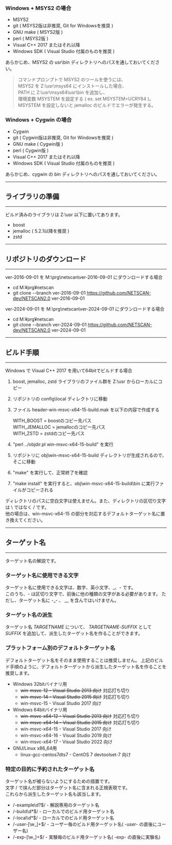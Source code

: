 ﻿---
## ビルド環境の準備
---

### Windows + MSYS2 の場合

- MSYS2
- git ( MSYS2版は非推奨, Git for Windowsを推奨 )
- GNU make ( MSYS2版 )
- perl ( MSYS2版 )
- Visual C++ 2017 またはそれ以降
- Windows SDK ( Visual Studio 付属のものを推奨 )

あらかじめ、MSYS2 の usr\\bin ディレクトリへのパスを通しておいてください。

> コマンドプロンプトで MSYS2 のツールを使うには、  
> MSYS2 を Z:\usr\msys64 にインストールした場合、  
> PATH に Z:\usr\msys64\usr\bin を追加し、  
> 環境変数 MSYSTEM を設定する ( ex. set MSYSTEM=UCRY64 )。  
> MSYSTEM を設定しないと jemalloc のビルドでエラーが発生する。  
>

### Windows + Cygwin の場合

- Cygwin
- git ( Cygwin版は非推奨, Git for Windowsを推奨 )
- GNU make ( Cygwin版 )
- perl ( Cygwin版 )
- Visual C++ 2017 またはそれ以降
- Windows SDK ( Visual Studio 付属のものを推奨 )

あらかじめ、cygwin の bin ディレクトリへのパスを通しておいてください。

---
## ライブラリの準備
---

ビルド済みのライブラリは Z:\\usr 以下に置いてあります。

- boost
- jemalloc ( 5.2.1以降を推奨 )
- zstd

---
## リポジトリのダウンロード
---

ver-2016-09-01 を M:\prg\netscan\ver-2016-09-01 にダウンロードする場合  
- cd M:¥prg¥netscan  
- git clone --branch ver-2016-09-01 https://github.com/NETSCAN-dev/NETSCAN2.0 ver-2016-09-01  

ver-2024-09-01 を M:\prg\netscan\ver-2024-09-01 にダウンロードする場合  
- cd M:¥prg¥netscan  
- git clone --branch ver-2024-09-01 https://github.com/NETSCAN-dev/NETSCAN2.0 ver-2024-09-01  

---
## ビルド手順
---

Windows で Visual C++ 2017 を用いて64bitでビルドする場合

1. boost, jemalloc, zstd ライブラリのファイル群を Z:\\usr からローカルにコピー
2. リポジトリの config\\local ディレクトリに移動
3. ファイル header\-win\-msvc\-x64\-15\-build.mak を以下の内容で作成する

	WITH_BOOST = boostのコピー先パス  
	WITH_JEMALLOC = jemallocのコピー先パス  
	WITH_ZSTD = zstdのコピー先パス  

4. "perl ../objdir.pl win\-msvc\-x64\-15\-build" を実行
5. リポジトリに obj\\win\-msvc\-x64\-15\-build ディレクトリが生成されるので、そこに移動
6. "make" を実行して、正常終了を確認
7. "make install" を実行すると、obj\\win\-msvc\-x64\-15\-build\\bin に実行ファイルがコピーされる

ディレクトリのパスに空白文字は使えません。また、ディレクトリの区切り文字は \\ ではなく / です。  
他の場合は、win\-msvc\-x64\-15 の部分を対応するデフォルトターゲット名に置き換えてください。

---
## ターゲット名
---

ターゲット名の解説です。

### ターゲット名に使用できる文字

ターゲット名に使用できる文字は、数字、英小文字、\_、\- です。  
このうち、\- は区切り文字で、前後に他の種類の文字がある必要があります。
ただし、ターゲット名に \-\_\- 、 \_\_ を含んではいけません。

### ターゲット名の派生

ターゲット名 *TARGETNAME* について、 *TARGETNAME*\-*SUFFIX* として *SUFFIX* を追加して、派生したターゲット名を作ることができます。

### プラットフォーム別のデフォルトターゲット名

デフォルトターゲット名をそのまま使用することは推奨しません。
上記のビルド手順のように、デフォルトターゲットから派生したターゲット名を作ることを推奨します。

- Windows 32bitバイナリ用
  - ~~win\-msvc\-12 \- Visual Studio 2013 向け~~ 対応打ち切り
  - ~~win\-msvc\-14 \- Visual Studio 2015 向け~~ 対応打ち切り
  - win\-msvc\-15 \- Visual Studio 2017 向け
- Windows 64bitバイナリ用
  - ~~win\-msvc\-x64\-12 \- Visual Studio 2013 向け~~ 対応打ち切り
  - ~~win\-msvc\-x64\-14 \- Visual Studio 2015 向け~~ 対応打ち切り
  - win\-msvc\-x64\-15 \- Visual Studio 2017 向け
  - win\-msvc\-x64\-16 \- Visual Studio 2019 向け
  - win\-msvc\-x64\-17 \- Visual Studio 2022 向け
- GNU/Linux x86\_64用
  - linux\-gcc\-centos7dts7 \- CentOS 7 devtoolset\-7 向け

### 特定の目的に予約されたターゲット名

ターゲット名が被らないようにするための措置です。  
文字 / で挟んだ部分はターゲット名に含まれる正規表現です。  
これらから派生したターゲット名も該当します。

- /\-example\\d?$/ \- 解説専用のターゲット名
- /\-build\\d\*$/ \- ローカルでのビルド用ターゲット名
- /\-local\\d\*$/ \- ローカルでのビルド用ターゲット名
- /\-user\-\[\\w\_\]\+$/ \- ユーザー毎のビルド用ターゲット名( \-user\- の直後にユーザー名)
- /\-exp\-\[\\w\_\]\+$/ \- 実験毎のビルド用ターゲット名( \-exp\- の直後に実験名)


